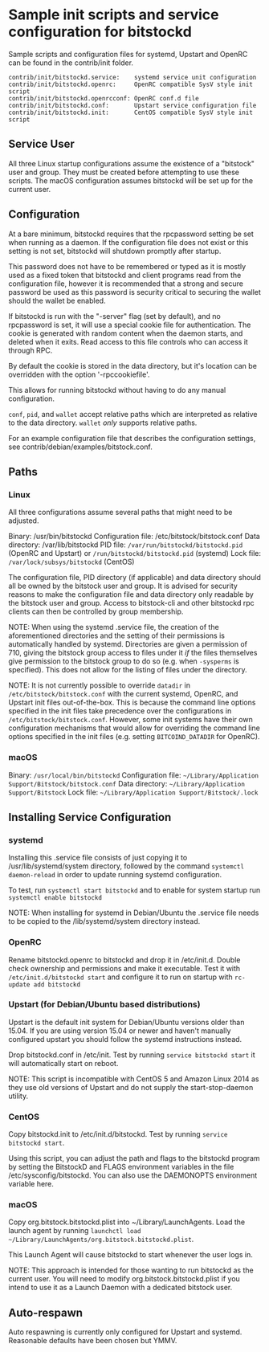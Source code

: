 Sample init scripts and service configuration for bitstockd
==========================================================

Sample scripts and configuration files for systemd, Upstart and OpenRC
can be found in the contrib/init folder.

    contrib/init/bitstockd.service:    systemd service unit configuration
    contrib/init/bitstockd.openrc:     OpenRC compatible SysV style init script
    contrib/init/bitstockd.openrcconf: OpenRC conf.d file
    contrib/init/bitstockd.conf:       Upstart service configuration file
    contrib/init/bitstockd.init:       CentOS compatible SysV style init script

Service User
---------------------------------

All three Linux startup configurations assume the existence of a "bitstock" user
and group.  They must be created before attempting to use these scripts.
The macOS configuration assumes bitstockd will be set up for the current user.

Configuration
---------------------------------

At a bare minimum, bitstockd requires that the rpcpassword setting be set
when running as a daemon.  If the configuration file does not exist or this
setting is not set, bitstockd will shutdown promptly after startup.

This password does not have to be remembered or typed as it is mostly used
as a fixed token that bitstockd and client programs read from the configuration
file, however it is recommended that a strong and secure password be used
as this password is security critical to securing the wallet should the
wallet be enabled.

If bitstockd is run with the "-server" flag (set by default), and no rpcpassword is set,
it will use a special cookie file for authentication. The cookie is generated with random
content when the daemon starts, and deleted when it exits. Read access to this file
controls who can access it through RPC.

By default the cookie is stored in the data directory, but it's location can be overridden
with the option '-rpccookiefile'.

This allows for running bitstockd without having to do any manual configuration.

`conf`, `pid`, and `wallet` accept relative paths which are interpreted as
relative to the data directory. `wallet` *only* supports relative paths.

For an example configuration file that describes the configuration settings,
see contrib/debian/examples/bitstock.conf.

Paths
---------------------------------

### Linux

All three configurations assume several paths that might need to be adjusted.

Binary:              /usr/bin/bitstockd
Configuration file:  /etc/bitstock/bitstock.conf
Data directory:      /var/lib/bitstockd
PID file:            `/var/run/bitstockd/bitstockd.pid` (OpenRC and Upstart) or `/run/bitstockd/bitstockd.pid` (systemd)
Lock file:           `/var/lock/subsys/bitstockd` (CentOS)

The configuration file, PID directory (if applicable) and data directory
should all be owned by the bitstock user and group.  It is advised for security
reasons to make the configuration file and data directory only readable by the
bitstock user and group.  Access to bitstock-cli and other bitstockd rpc clients
can then be controlled by group membership.

NOTE: When using the systemd .service file, the creation of the aforementioned
directories and the setting of their permissions is automatically handled by
systemd. Directories are given a permission of 710, giving the bitstock group
access to files under it _if_ the files themselves give permission to the
bitstock group to do so (e.g. when `-sysperms` is specified). This does not allow
for the listing of files under the directory.

NOTE: It is not currently possible to override `datadir` in
`/etc/bitstock/bitstock.conf` with the current systemd, OpenRC, and Upstart init
files out-of-the-box. This is because the command line options specified in the
init files take precedence over the configurations in
`/etc/bitstock/bitstock.conf`. However, some init systems have their own
configuration mechanisms that would allow for overriding the command line
options specified in the init files (e.g. setting `BITCOIND_DATADIR` for
OpenRC).

### macOS

Binary:              `/usr/local/bin/bitstockd`
Configuration file:  `~/Library/Application Support/Bitstock/bitstock.conf`
Data directory:      `~/Library/Application Support/Bitstock`
Lock file:           `~/Library/Application Support/Bitstock/.lock`

Installing Service Configuration
-----------------------------------

### systemd

Installing this .service file consists of just copying it to
/usr/lib/systemd/system directory, followed by the command
`systemctl daemon-reload` in order to update running systemd configuration.

To test, run `systemctl start bitstockd` and to enable for system startup run
`systemctl enable bitstockd`

NOTE: When installing for systemd in Debian/Ubuntu the .service file needs to be copied to the /lib/systemd/system directory instead.

### OpenRC

Rename bitstockd.openrc to bitstockd and drop it in /etc/init.d.  Double
check ownership and permissions and make it executable.  Test it with
`/etc/init.d/bitstockd start` and configure it to run on startup with
`rc-update add bitstockd`

### Upstart (for Debian/Ubuntu based distributions)

Upstart is the default init system for Debian/Ubuntu versions older than 15.04. If you are using version 15.04 or newer and haven't manually configured upstart you should follow the systemd instructions instead.

Drop bitstockd.conf in /etc/init.  Test by running `service bitstockd start`
it will automatically start on reboot.

NOTE: This script is incompatible with CentOS 5 and Amazon Linux 2014 as they
use old versions of Upstart and do not supply the start-stop-daemon utility.

### CentOS

Copy bitstockd.init to /etc/init.d/bitstockd. Test by running `service bitstockd start`.

Using this script, you can adjust the path and flags to the bitstockd program by
setting the BitstockD and FLAGS environment variables in the file
/etc/sysconfig/bitstockd. You can also use the DAEMONOPTS environment variable here.

### macOS

Copy org.bitstock.bitstockd.plist into ~/Library/LaunchAgents. Load the launch agent by
running `launchctl load ~/Library/LaunchAgents/org.bitstock.bitstockd.plist`.

This Launch Agent will cause bitstockd to start whenever the user logs in.

NOTE: This approach is intended for those wanting to run bitstockd as the current user.
You will need to modify org.bitstock.bitstockd.plist if you intend to use it as a
Launch Daemon with a dedicated bitstock user.

Auto-respawn
-----------------------------------

Auto respawning is currently only configured for Upstart and systemd.
Reasonable defaults have been chosen but YMMV.
